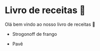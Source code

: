 # Livro de receitas :book:

Olá bem vindo ao nosso livro de receitas :handshake:

- Strogonoff de frango

- Pavê
